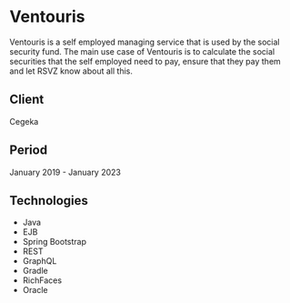 # Ventouris

Ventouris is a self employed managing service that is used by the social
security fund. The main use case of Ventouris is to calculate the social
securities that the self employed need to pay, ensure that they pay them and
let RSVZ know about all this.

## Client

Cegeka

## Period

January 2019 - January 2023

## Technologies

- Java
- EJB
- Spring Bootstrap
- REST
- GraphQL
- Gradle
- RichFaces
- Oracle
